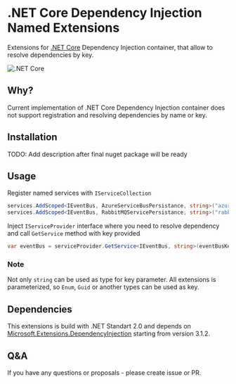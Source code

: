 # .NET Core Dependency Injection Named Extensions
Extensions for [.NET Core](https://github.com/dotnet/extensions/) Dependency Injection container, that allow to resolve dependencies by key. 

![.NET Core](https://github.com/dmytrohridin/DependencyInjectionNamedExtensions/workflows/.NET%20Core/badge.svg?branch=master)

## Why?

Current implementation of .NET Core Dependency Injection container does not support registration and resolving dependencies by name or key.

## Installation

TODO: Add description after final nuget package will be ready

## Usage

Register named services with ```IServiceCollection```
```csharp
services.AddScoped<IEventBus, AzureServiceBusPersistance, string>("azureServiceBus");
services.AddScoped<IEventBus, RabbitMQServicePersistance, string>("rabbitMQ");
```

Inject ```IServiceProvider``` interface where you need to resolve dependency and call ```GetService``` method with key provided
```csharp
var eventBus = serviceProvider.GetService<IEventBus, string>(eventBusKey);
```

### Note
Not only ```string``` can be used as type for key parameter. All extensions is parameterized, so ```Enum```, ```Guid``` or another types can be used as key.  

## Dependencies
This extensions is build with .NET Standart 2.0 and depends on [Microsoft.Extensions.DependencyInjection](https://www.nuget.org/packages/Microsoft.Extensions.DependencyInjection) starting from version 3.1.2.

## Q&A
If you have any questions or proposals - please create issue or PR. 
